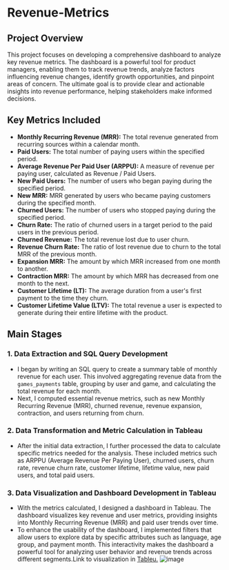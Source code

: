 # Revenue-Metrics

## Project Overview
This project focuses on developing a comprehensive dashboard to analyze key revenue metrics. The dashboard is a powerful tool for product managers, enabling them to track revenue trends, analyze factors influencing revenue changes, identify growth opportunities, and pinpoint areas of concern. The ultimate goal is to provide clear and actionable insights into revenue performance, helping stakeholders make informed decisions.

## Key Metrics Included
- **Monthly Recurring Revenue (MRR):** The total revenue generated from recurring sources within a calendar month.
- **Paid Users:** The total number of paying users within the specified period.
- **Average Revenue Per Paid User (ARPPU):** A measure of revenue per paying user, calculated as Revenue / Paid Users.
- **New Paid Users:** The number of users who began paying during the specified period.
- **New MRR:** MRR generated by users who became paying customers during the specified month.
- **Churned Users:** The number of users who stopped paying during the specified period.
- **Churn Rate:** The ratio of churned users in a target period to the paid users in the previous period.
- **Churned Revenue:** The total revenue lost due to user churn.
- **Revenue Churn Rate:** The ratio of lost revenue due to churn to the total MRR of the previous month.
- **Expansion MRR:** The amount by which MRR increased from one month to another.
- **Contraction MRR:** The amount by which MRR has decreased from one month to the next.
- **Customer Lifetime (LT):** The average duration from a user's first payment to the time they churn.
- **Customer Lifetime Value (LTV):** The total revenue a user is expected to generate during their entire lifetime with the product.

## Main Stages

### 1. Data Extraction and SQL Query Development
- I began by writing an SQL query to create a summary table of monthly revenue for each user. This involved aggregating revenue data from the `games_payments` table, grouping by user and game, and calculating the total revenue for each month.
- Next, I computed essential revenue metrics, such as new Monthly Recurring Revenue (MRR), churned revenue, revenue expansion, contraction, and users returning from churn.

### 2. Data Transformation and Metric Calculation in Tableau
- After the initial data extraction, I further processed the data to calculate specific metrics needed for the analysis. These included metrics such as ARPPU (Average Revenue Per Paying User), churned users, churn rate, revenue churn rate, customer lifetime, lifetime value, new paid users, and total paid users.

### 3. Data Visualization and Dashboard Development in Tableau
- With the metrics calculated, I designed a dashboard in Tableau. The dashboard visualizes key revenue and user metrics, providing insights into Monthly Recurring Revenue (MRR) and paid user trends over time.
- To enhance the usability of the dashboard, I implemented filters that allow users to explore data by specific attributes such as language, age group, and payment month. This interactivity makes the dashboard a powerful tool for analyzing user behavior and revenue trends across different segments.Link to visualization in [Tableu.](https://public.tableau.com/app/profile/yana.vasylievaya/viz/Revenue_17243371244900/Dashboard1)
![image](https://github.com/user-attachments/assets/83ec0ec4-fc97-4ef8-9004-de8b1bdee3a7)
